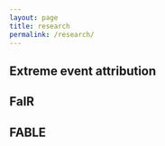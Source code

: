 ```yaml
---
layout: page
title: research
permalink: /research/
---
```


## Extreme event attribution

## FaIR

<!-- <div class='figure-container'>
{% include FaIR_interactive_projections.html %}
</div> -->

## FABLE